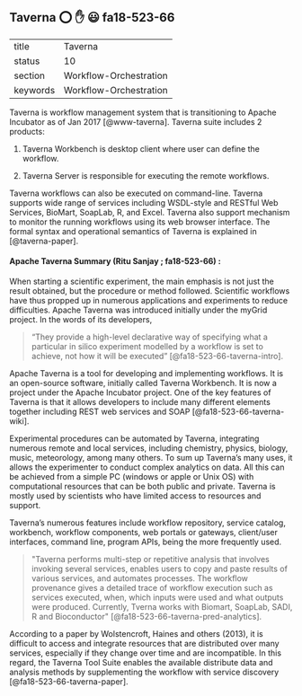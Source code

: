 ## Taverna :o: :hand: :smiley:  fa18-523-66


|          |                        |
| -------- | ---------------------- |
| title    | Taverna                | 
| status   | 10                     |
| section  | Workflow-Orchestration |
| keywords | Workflow-Orchestration |

Taverna is workflow management system that is transitioning to Apache Incubator as of Jan 2017 [@www-taverna]. Taverna suite includes 2 products:

1. Taverna Workbench is desktop client where user can define the workflow.

2. Taverna Server is responsible for executing the remote workflows.

Taverna workflows can also be executed on command-line. Taverna supports wide range of services including WSDL-style and RESTful Web Services, BioMart, SoapLab, R, and Excel. Taverna also support mechanism to monitor the running workflows using its web browser interface. The formal syntax and operational semantics of Taverna is explained in [@taverna-paper].

#### Apache Taverna Summary (Ritu Sanjay ; fa18-523-66) :

When starting a scientific experiment, the main emphasis is not just the result obtained, but the procedure or method followed. Scientific workflows have thus propped up in numerous applications and experiments to reduce difficulties. Apache Taverna was introduced initially under the myGrid project. In the words of its developers,
> “They provide a high-level declarative way of specifying what a particular in silico experiment modelled by a workflow is set to achieve, not how it will be executed” [@fa18-523-66-taverna-intro].

Apache Taverna is a tool for developing and implementing workflows. It is an open-source software, initially called Taverna Workbench. It is now a project under the Apache Incubator project. One of the key features of Taverna is that it allows developers to include many different elements together including REST web services and SOAP [@fa18-523-66-taverna-wiki].

Experimental procedures can be automated by Taverna, integrating numerous remote and local services, including chemistry, physics, biology, music, meteorology, among many others. To sum up Taverna’s many uses, it allows the experimenter to conduct complex analytics on data. All this can be achieved from a simple PC (windows or apple or Unix OS) with computational resources that can be both public and private. Taverna is mostly used by scientists who have limited access to resources and support. 

Taverna’s numerous features include workflow repository, service catalog, workbench, workflow components, web portals or gateways, client/user interfaces, command line, program APIs, being the more frequently used. 
>"Taverna performs multi-step or repetitive analysis that involves invoking several services, enables users to copy and paste results of various services, and automates processes. The workflow provenance gives a detailed trace of workflow execution such as services executed, when, which inputs were used and what outputs were produced. Currently, Tverna works with Biomart, SoapLab, SADI, R and Bioconductor" [@fa18-523-66-taverna-pred-analytics].

According to a paper by Wolstencroft, Haines and others (2013), it is difficult to access and integrate resources that are distributed over many services, especially if they change over time and are incompatible.   In this regard, the Taverna Tool Suite enables the available distribute data and analysis methods by supplementing the workflow with service discovery [@fa18-523-66-taverna-paper].






